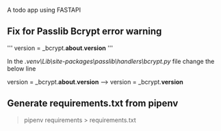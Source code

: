 A todo app using FASTAPI

## Fix for Passlib Bcrypt error warning

'''
version = \_bcrypt.**about**.**version**
'''

In the _.venv\Lib\site-packages\passlib\handlers\bcrypt.py_ file change the below line

version = \_bcrypt.**about**.**version**
-->
version = \_bcrypt.**version**

## Generate requirements.txt from pipenv
> pipenv requirements > requirements.txt